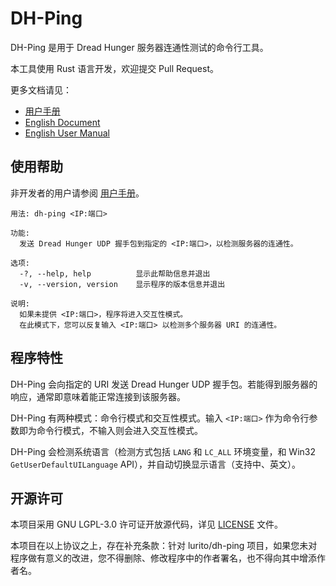 # DH-Ping

DH-Ping 是用于 Dread Hunger 服务器连通性测试的命令行工具。

本工具使用 Rust 语言开发，欢迎提交 Pull Request。

更多文档请见：
- [用户手册](doc/Manual.md)
- [English Document](README_en.md)
- [English User Manual](doc/Manual_en.md)

## 使用帮助

非开发者的用户请参阅 [用户手册](doc/Manual.md)。

``` plaintext
用法: dh-ping <IP:端口>

功能:
  发送 Dread Hunger UDP 握手包到指定的 <IP:端口>，以检测服务器的连通性。

选项:
  -?, --help, help          显示此帮助信息并退出
  -v, --version, version    显示程序的版本信息并退出

说明:
  如果未提供 <IP:端口>，程序将进入交互性模式。
  在此模式下，您可以反复输入 <IP:端口> 以检测多个服务器 URI 的连通性。
```

## 程序特性

DH-Ping 会向指定的 URI 发送 Dread Hunger UDP 握手包。若能得到服务器的响应，通常即意味着能正常连接到该服务器。

DH-Ping 有两种模式：命令行模式和交互性模式。输入 `<IP:端口>` 作为命令行参数即为命令行模式，不输入则会进入交互性模式。

DH-Ping 会检测系统语言（检测方式包括 `LANG` 和 `LC_ALL` 环境变量，和 Win32 `GetUserDefaultUILanguage` API），并自动切换显示语言（支持中、英文）。

## 开源许可

本项目采用 GNU LGPL-3.0 许可证开放源代码，详见 [LICENSE](LICENSE.txt) 文件。

本项目在以上协议之上，存在补充条款：针对 lurito/dh-ping 项目，如果您未对程序做有意义的改进，您不得删除、修改程序中的作者署名，也不得向其中增添作者名。
